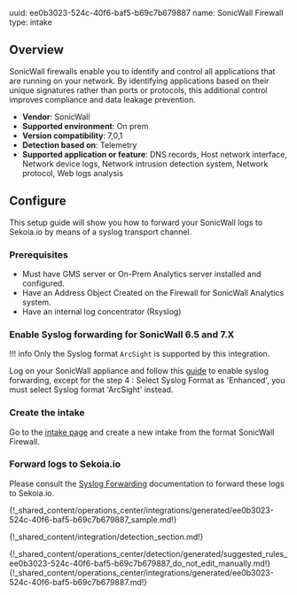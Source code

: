 uuid: ee0b3023-524c-40f6-baf5-b69c7b679887
name: SonicWall Firewall
type: intake

## Overview
SonicWall firewalls enable you to identify and control all applications that are running on your network. By identifying applications based on their unique signatures rather than ports or protocols, this additional control improves compliance and data leakage prevention.

- **Vendor**: SonicWall
- **Supported environment**: On prem
- **Version compatibility**: 7,0,1
- **Detection based on**: Telemetry
- **Supported application or feature**: DNS records, Host network interface, Network device logs, Network intrusion detection system, Network protocol, Web logs analysis


## Configure

This setup guide will show you how to forward your SonicWall logs
to Sekoia.io by means of a syslog transport channel.

### Prerequisites

- Must have GMS server or On-Prem Analytics server installed and configured.
- Have an Address Object Created on the Firewall for SonicWall Analytics system.
- Have an internal log concentrator (Rsyslog)

### Enable Syslog forwarding for SonicWall 6.5 and 7.X


!!! info
    Only the Syslog format `ArcSight` is supported by this integration.

Log on your SonicWall appliance and follow this [guide](https://www.sonicwall.com/support/knowledge-base/how-can-i-configure-a-syslog-server-on-a-sonicwall-firewall/170505984096810/) to enable syslog forwarding,
except for the step 4 : Select Syslog Format as 'Enhanced', you must select Syslog format 'ArcSight' instead.


### Create the intake

Go to the [intake page](https://app.sekoia.io/operations/intakes) and create a new intake from the format SonicWall Firewall.

### Forward logs to Sekoia.io

Please consult the [Syslog Forwarding](/integration/ingestion_methods/syslog/sekoiaio_forwarder.md) documentation to forward these logs to Sekoia.io.

{!_shared_content/operations_center/integrations/generated/ee0b3023-524c-40f6-baf5-b69c7b679887_sample.md!}


{!_shared_content/integration/detection_section.md!}

{!_shared_content/operations_center/detection/generated/suggested_rules_ee0b3023-524c-40f6-baf5-b69c7b679887_do_not_edit_manually.md!}
{!_shared_content/operations_center/integrations/generated/ee0b3023-524c-40f6-baf5-b69c7b679887.md!}

